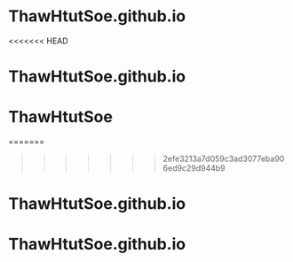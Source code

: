 # ThawHtutSoe.github.io
<<<<<<< HEAD
# ThawHtutSoe.github.io
# ThawHtutSoe
=======

>>>>>>> 2efe3213a7d059c3ad3077eba906ed9c29d944b9
# ThawHtutSoe.github.io
# ThawHtutSoe.github.io
